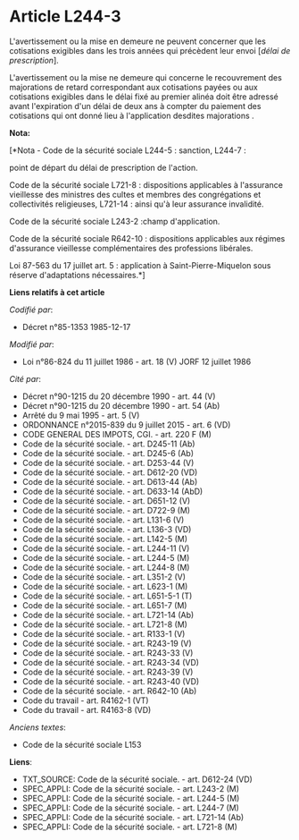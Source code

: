 # Article L244-3

L'avertissement ou la mise en demeure ne peuvent concerner que les cotisations exigibles dans les trois années qui précèdent
leur envoi [*délai de prescription*]. 

L'avertissement ou la mise ne demeure qui concerne le recouvrement des majorations de retard correspondant aux cotisations
payées ou aux cotisations exigibles dans le délai fixé au premier alinéa doit être adressé avant l'expiration d'un délai de
deux ans à compter du paiement des cotisations qui ont donné lieu à l'application desdites majorations     .

**Nota:**

[*Nota - Code de la sécurité sociale L244-5 : sanction, L244-7 :

point de départ du délai de prescription de l'action.

Code de la sécurité sociale L721-8 : dispositions applicables à l'assurance vieillesse des ministres des cultes et membres
des congrégations et collectivités religieuses, L721-14 : ainsi qu'à leur assurance invalidité.

Code de la sécurité sociale L243-2 :champ d'application.

Code de la sécurité sociale R642-10 : dispositions applicables aux régimes d'assurance vieillesse complémentaires des
professions libérales.

Loi 87-563 du 17 juillet art. 5 : application à Saint-Pierre-Miquelon sous réserve d'adaptations nécessaires.*]

**Liens relatifs à cet article**

_Codifié par_:

  - Décret n°85-1353 1985-12-17

_Modifié par_:

  - Loi n°86-824 du 11 juillet 1986 - art. 18 (V) JORF 12 juillet 1986

_Cité par_:

  - Décret n°90-1215 du 20 décembre 1990 - art. 44 (V)
  - Décret n°90-1215 du 20 décembre 1990 - art. 54 (Ab)
  - Arrêté du 9 mai 1995 - art. 5 (V)
  - ORDONNANCE n°2015-839 du 9 juillet 2015 - art. 6 (VD)
  - CODE GENERAL DES IMPOTS, CGI. - art. 220 F (M)
  - Code de la sécurité sociale. - art. D245-11 (Ab)
  - Code de la sécurité sociale. - art. D245-6 (Ab)
  - Code de la sécurité sociale. - art. D253-44 (V)
  - Code de la sécurité sociale. - art. D612-20 (VD)
  - Code de la sécurité sociale. - art. D613-44 (Ab)
  - Code de la sécurité sociale. - art. D633-14 (AbD)
  - Code de la sécurité sociale. - art. D651-12 (V)
  - Code de la sécurité sociale. - art. D722-9 (M)
  - Code de la sécurité sociale. - art. L131-6 (V)
  - Code de la sécurité sociale. - art. L136-3 (VD)
  - Code de la sécurité sociale. - art. L142-5 (M)
  - Code de la sécurité sociale. - art. L244-11 (V)
  - Code de la sécurité sociale. - art. L244-5 (M)
  - Code de la sécurité sociale. - art. L244-8 (M)
  - Code de la sécurité sociale. - art. L351-2 (V)
  - Code de la sécurité sociale. - art. L623-1 (M)
  - Code de la sécurité sociale. - art. L651-5-1 (T)
  - Code de la sécurité sociale. - art. L651-7 (M)
  - Code de la sécurité sociale. - art. L721-14 (Ab)
  - Code de la sécurité sociale. - art. L721-8 (M)
  - Code de la sécurité sociale. - art. R133-1 (V)
  - Code de la sécurité sociale. - art. R243-19 (V)
  - Code de la sécurité sociale. - art. R243-33 (V)
  - Code de la sécurité sociale. - art. R243-34 (VD)
  - Code de la sécurité sociale. - art. R243-39 (V)
  - Code de la sécurité sociale. - art. R243-40 (VD)
  - Code de la sécurité sociale. - art. R642-10 (Ab)
  - Code du travail - art. R4162-1 (VT)
  - Code du travail - art. R4163-8 (VD)

_Anciens textes_:

  - Code de la sécurité sociale L153

**Liens**:

  - TXT_SOURCE: Code de la sécurité sociale. - art. D612-24 (VD)
  - SPEC_APPLI: Code de la sécurité sociale. - art. L243-2 (M)
  - SPEC_APPLI: Code de la sécurité sociale. - art. L244-5 (M)
  - SPEC_APPLI: Code de la sécurité sociale. - art. L244-7 (M)
  - SPEC_APPLI: Code de la sécurité sociale. - art. L721-14 (Ab)
  - SPEC_APPLI: Code de la sécurité sociale. - art. L721-8 (M)
